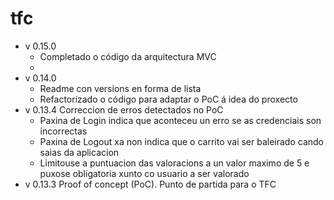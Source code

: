 # tfc
- v 0.15.0
    * Completado o código da arquitectura MVC
    * 
- v 0.14.0 
    * Readme con versions en forma de lista
    * Refactorizado o código para adaptar o PoC á idea do proxecto
- v 0.13.4 Correccion de erros detectados no PoC
    * Paxina de Login indica que aconteceu un erro se as credenciais son incorrectas
    * Paxina de Logout xa non indica que o carrito vai ser baleirado cando saias da aplicacion
    * Limitouse a puntuacion das valoracions a un valor maximo de 5 e puxose obligatoria xunto co usuario a ser valorado
- v 0.13.3 Proof of concept (PoC). Punto de partida para o TFC
